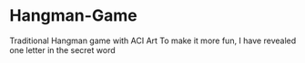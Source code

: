# Hangman-Game
Traditional Hangman game with ACI Art
To make it more fun, I have revealed one letter in the secret word
